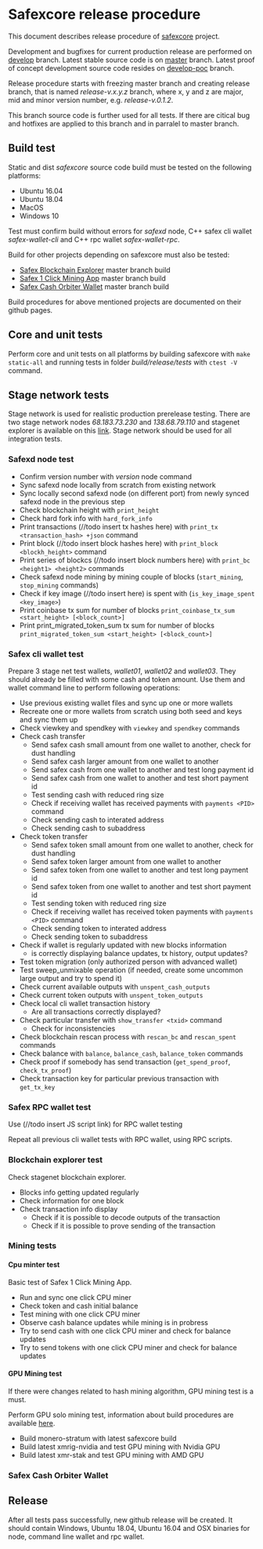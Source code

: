 

# Safexcore release procedure


This document describes release procedure of [safexcore](https://github.com/safex/safexcore) project.

Development and bugfixes for current production release are performed on [develop](/github/safexcore/tree/develop) branch. Latest stable source code is on [master](/github/safexcore/tree/master) branch. Latest proof of concept development source code resides on [develop-poc](/github/safexcore/tree/develop-poc) branch.

Release procedure starts with freezing master branch and creating release branch, that is named *release-v.x.y.z* branch, where x, y and z are major, mid and minor version number, e.g. *release-v.0.1.2*.

This branch source code is further used for all tests. If there are citical bug and hotfixes are applied to this branch and in parralel to master branch.


## Build test

Static and dist *safexcore* source code build must be tested on the following platforms:

* Ubuntu 16.04
* Ubuntu 18.04
* MacOS
* Windows 10

Test must confirm build without errors for *safexd* node, C++ safex cli wallet *safex-wallet-cli* and C++ rpc wallet *safex-wallet-rpc*.

Build for other projects depending on safexcore must also be tested:
* [Safex Blockchain Explorer](https://github.com/safex/safex-blockchain-explorer) master branch build
* [Safex 1 Click Mining App](https://github.com/safex/safex_miner) master branch build
* [Safex Cash Orbiter Wallet](https://github.com/safex/wallet) master branch build

Build procedures for above mentioned projects are documented on their github pages.


## Core and unit tests

Perform core and unit tests on all platforms by building safexcore with `make static-all` and running tests in folder *build/release/tests* with `ctest -V` command.


## Stage network tests

Stage network is used for realistic production prerelease testing. 
There are two stage network nodes *68.183.73.230* and *138.68.79.110* and stagenet explorer is available on this [link](http://68.183.73.230). Stage network should be used for all integration tests. 


### Safexd node test

- Confirm version number with *version* node command
- Sync safexd node locally from scratch from existing network
- Sync locally second safexd node (on different port) from newly synced safexd node in the previous step
- Check blockchain height with `print_height`
- Check hard fork info with `hard_fork_info`
- Print transactions (//todo insert tx hashes here) with `print_tx <transaction_hash> +json` command
- Print block (//todo insert block hashes here) with `print_block <blockh_height>` command
- Print series of blockcs (//todo insert block numbers here) with `print_bc <height1> <height2>` commands
- Check safexd node mining by mining couple of blocks (`start_mining`, `stop_mining` commands)
- Check if key image (//todo insert here) is spent with (`is_key_image_spent <key_image>`)
- Print coinbase tx sum for number of blocks `print_coinbase_tx_sum <start_height> [<block_count>]`
- Print print_migrated_token_sum tx sum for number of blocks `print_migrated_token_sum <start_height> [<block_count>]`



### Safex cli wallet test

Prepare 3 stage net test wallets, *wallet01*, *wallet02* and *wallet03*. They should already be filled with some cash and token amount. Use them and wallet command line to perform following operations:

* Use previous existing wallet files and sync up one or more wallets
* Recreate one or more wallets from scratch using both seed and keys and sync them up
* Check viewkey and spendkey with `viewkey` and `spendkey` commands
* Check cash transfer
  * Send safex cash small amount from one wallet to another, check for dust handling
  * Send safex cash larger amount from one wallet to another
  * Send safex cash from one wallet to another and test long payment id
  * Send safex cash from one wallet to another and test short payment id
  * Test sending cash with reduced ring size
  * Check if receiving wallet has received payments with `payments <PID>` command
  * Check sending cash to interated address
  * Check sending cash to subaddress
* Check token transfer
  * Send safex token small amount from one wallet to another, check for dust handling
  * Send safex token larger amount from one wallet to another
  * Send safex token from one wallet to another and test long payment id
  * Send safex token from one wallet to another and test short payment id
  * Test sending token with reduced ring size
  * Check if receiving wallet has received token payments with `payments <PID>` command
  * Check sending token to interated address
  * Check sending token to subaddress
* Check if wallet is regularly updated with new blocks information
  * is correctly displaying balance updates, tx history, output updates?
* Test token migration (only authorized person with advanced wallet)
* Test sweep_unmixable operation (if needed, create some uncommon large output and try to spend it) 
* Check current available outputs with `unspent_cash_outputs`
* Check current token outputs with `unspent_token_outputs`
* Check local cli wallet transaction history
  * Are all transactions correctly displayed?
* Check particular transfer with `show_transfer <txid>` command
  * Check for inconsistencies
* Check blockchain rescan process with `rescan_bc` and `rescan_spent` commands
* Check balance with `balance`, `balance_cash`, `balance_token` commands
* Check proof if somebody has send transaction (`get_spend_proof`, `check_tx_proof`)
* Check transaction key for particular previous transaction with `get_tx_key`
 

### Safex RPC wallet test

Use (//todo insert JS script link) for RPC wallet testing

Repeat all previous cli wallet tests with RPC wallet, using RPC scripts. 


### Blockchain explorer test

Check stagenet blockchain explorer.

* Blocks info getting updated regularly
* Check information for one block
* Check transaction info display
  * Check if it is possible to decode outputs of the transaction
  * Check if it is possible to prove sending of the transaction


### Mining tests

#### Cpu minter test

Basic test of Safex 1 Click Mining App.
    
* Run and sync one click CPU miner
* Check token and cash initial balance
* Test mining with one click CPU miner
* Observe cash balance updates while mining is in probress
* Try to send cash with one click CPU miner and check for balance updates
* Try to send tokens with one click CPU miner and check for balance updates
    

#### GPU Mining test

If there were changes related to hash mining algorithm, GPU mining test is a must.


Perform GPU solo mining test, information about build procedures are available [here](https://github.com/safex/safexcore/blob/release-v0.1.2/Mining.md).

* Build monero-stratum with latest safexcore build
* Build latest xmrig-nvidia and test GPU mining with Nvidia GPU
* Build latest xmr-stak and test GPU mining with AMD GPU


### Safex Cash Orbiter Wallet





## Release

After all tests pass successfully, new github release will be created. It should contain Windows, Ubuntu 18.04, Ubuntu 16.04 and OSX binaries for node, command line wallet and rpc wallet.







